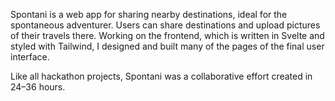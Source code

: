 Spontani is a web app for sharing nearby destinations, ideal for the
spontaneous adventurer. Users can share destinations and upload pictures of
their travels there. Working on the frontend, which is written in Svelte and
styled with Tailwind, I designed and built many of the pages of the final user
interface.

Like all hackathon projects, Spontani was a collaborative effort created in
24–36 hours.
